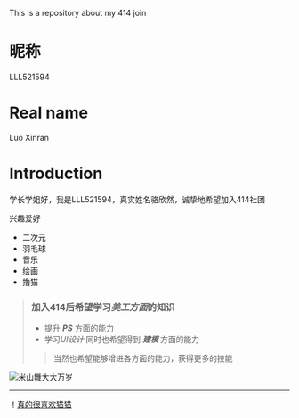 This is a repository about my 414 join
# 昵称
LLL521594
# Real name
Luo Xinran
# Introduction
学长学姐好，我是LLL521594，真实姓名骆欣然，诚挚地希望加入414社团

兴趣爱好
- 二次元
- 羽毛球
- 音乐
- 绘画
- 撸猫

> ###  加入414后希望学习*美工方面*的知识
> - 提升 ***PS*** 方面的能力
> - 学习*UI设计*
>同时也希望得到 ***建模*** 方面的能力
>>当然也希望能够增进各方面的能力，获得更多的技能

![米山舞大大万岁](http://m.qpic.cn/psc?/V13NpnuN2DGOCv/TmEUgtj9EK6.7V8ajmQrEJxV64tsCKxb9BMQ4BiC8sq1L1LSXbyeyg.P9weh75i*65ZgS8TCinBsD8bKKucgJy.qZlagd0AklZCiavZ5Qjs!/mnull&bo=OASgBTgEoAUBByA!&rf=photolist&t=5)

---

！[真的很喜欢猫猫](http://m.qpic.cn/psc?/V13NpnuN2DGOCv/TmEUgtj9EK6.7V8ajmQrEGzzsvRkcdfPgZmTjgUskDomXCXxTG5yzHkn1ozCLSIBdCvT2LLlTG5PQKDzMQZXKbw.rTRVsg4r7KRQZJ8KS7w!/mnull&bo=sgLKBLICygQBByA!&rf=photolist&t=5)
